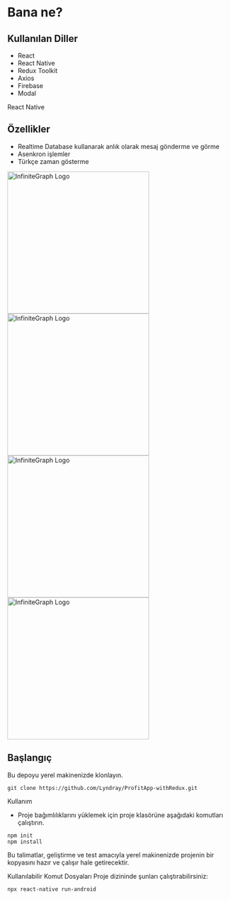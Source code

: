 # Bana ne?

## Kullanılan Diller
- React
- React Native
- Redux Toolkit
- Axios
- Firebase
- Modal

React Native

## Özellikler

* Realtime Database kullanarak anlık olarak mesaj gönderme ve görme
* Asenkron işlemler
* Türkçe zaman gösterme

<img src="https://user-images.githubusercontent.com/103508575/169373455-9e4ed100-8cc4-4997-87df-c0a09026875a.jpg" alt="InfiniteGraph Logo" width="320">
<img src="https://user-images.githubusercontent.com/103508575/169373462-f29ebfa8-651f-4855-8968-7dfc671a6152.jpg" alt="InfiniteGraph Logo" width="320">

<img src="https://user-images.githubusercontent.com/103508575/169373476-01cada82-cd18-4257-aede-419d82d97dba.jpg" alt="InfiniteGraph Logo" width="320">

<img src="(https://user-images.githubusercontent.com/103508575/169373474-7204eff8-70fb-479b-a478-b85c25f1a191.jpg" alt="InfiniteGraph Logo" width="320">

## Başlangıç
Bu depoyu yerel makinenizde klonlayın.
```
git clone https://github.com/Lyndray/ProfitApp-withRedux.git
```

Kullanım
* Proje bağımlılıklarını yüklemek için proje klasörüne aşağıdaki komutları çalıştırın.

```
npm init
npm install
```

Bu talimatlar, geliştirme ve test amacıyla yerel makinenizde projenin bir kopyasını hazır ve çalışır hale getirecektir.

Kullanılabilir Komut Dosyaları
Proje dizininde şunları çalıştırabilirsiniz:
```
npx react-native run-android
```
